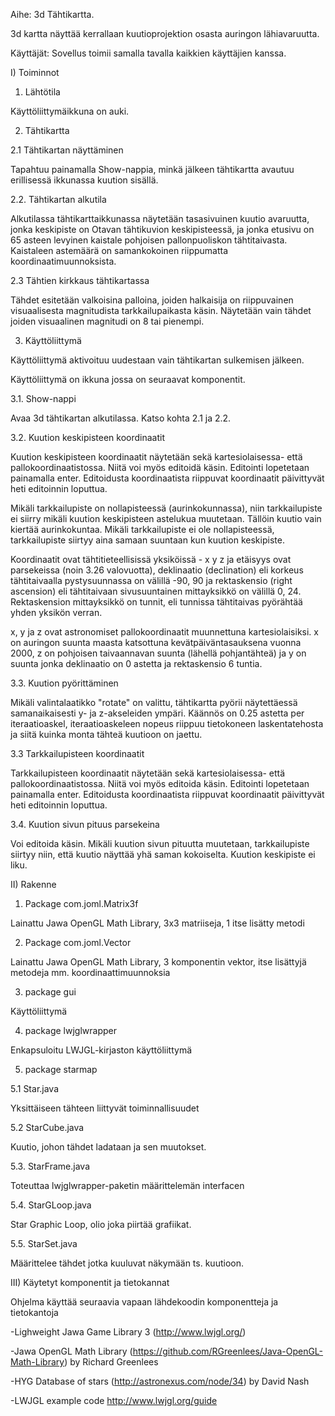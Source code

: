 Aihe: 3d Tähtikartta. 

3d kartta näyttää kerrallaan kuutioprojektion osasta auringon lähiavaruutta. 

Käyttäjät: Sovellus toimii samalla tavalla kaikkien käyttäjien kanssa. 

I) Toiminnot 

1. Lähtötila

Käyttöliittymäikkuna on auki. 

2. Tähtikartta

2.1 Tähtikartan näyttäminen 

Tapahtuu painamalla Show-nappia, minkä jälkeen tähtikartta avautuu erillisessä ikkunassa kuution sisällä. 

2.2. Tähtikartan alkutila

Alkutilassa tähtikarttaikkunassa näytetään tasasivuinen kuutio avaruutta, jonka keskipiste on Otavan tähtikuvion keskipisteessä, ja jonka etusivu on 65 asteen levyinen kaistale pohjoisen pallonpuoliskon tähtitaivasta. Kaistaleen astemäärä on samankokoinen riippumatta koordinaatimuunnoksista. 

2.3 Tähtien kirkkaus tähtikartassa

Tähdet esitetään valkoisina palloina, joiden halkaisija on riippuvainen visuaalisesta magnitudista tarkkailupaikasta käsin. Näytetään vain tähdet joiden visuaalinen  magnitudi on 8 tai pienempi. 

3. Käyttöliittymä 

Käyttöliittymä aktivoituu uudestaan vain tähtikartan sulkemisen jälkeen. 

Käyttöliittymä on ikkuna jossa on seuraavat komponentit.

3.1. Show-nappi

Avaa 3d tähtikartan alkutilassa. Katso kohta 2.1 ja 2.2. 

3.2. Kuution keskipisteen koordinaatit

Kuution keskipisteen koordinaatit näytetään sekä kartesiolaisessa- että pallokoordinaatistossa. Niitä voi myös editoidä käsin. Editointi lopetetaan painamalla enter. Editoidusta koordinaatista riippuvat koordinaatit päivittyvät heti editoinnin loputtua. 

Mikäli tarkkailupiste on nollapisteessä (aurinkokunnassa), niin tarkkailupiste ei siirry mikäli kuution keskipisteen astelukua muutetaan. Tällöin kuutio vain kiertää aurinkokuntaa. Mikäli tarkkailupiste ei ole nollapisteessä, tarkkailupiste siirtyy aina samaan suuntaan kun kuution keskipiste. 

Koordinaatit ovat tähtitieteellisissä yksiköissä - x y z ja etäisyys ovat parsekeissa (noin 3.26 valovuotta), deklinaatio (declination) eli korkeus tähtitaivaalla pystysuunnassa on välillä -90, 90 ja rektaskensio (right ascension) eli tähtitaivaan sivusuuntainen mittayksikkö on välillä 0, 24. Rektaskension mittayksikkö on tunnit, eli tunnissa tähtitaivas pyörähtää yhden yksikön verran. 

x, y ja z ovat astronomiset pallokoordinaatit muunnettuna kartesiolaisiksi. x on auringon suunta maasta katsottuna kevätpäiväntasauksena vuonna 2000, z on pohjoisen taivaannavan suunta (lähellä pohjantähteä) ja y on suunta jonka deklinaatio on 0 astetta ja rektaskensio 6 tuntia. 

3.3. Kuution pyörittäminen

Mikäli valintalaatikko "rotate" on valittu, tähtikartta pyörii näytettäessä samanaikaisesti y- ja z-akseleiden ympäri. Käännös on 0.25 
astetta per iteraatioaskel, iteraatioaskeleen nopeus riippuu tietokoneen laskentatehosta ja siitä kuinka monta tähteä kuutioon on jaettu. 

3.3 Tarkkailupisteen koordinaatit

Tarkkailupisteen koordinaatit näytetään sekä kartesiolaisessa- että pallokoordinaatistossa. Niitä voi myös editoida käsin. Editointi lopetetaan painamalla enter. Editoidusta koordinaatista riippuvat koordinaatit päivittyvät heti editoinnin loputtua. 

3.4. Kuution sivun pituus parsekeina

Voi editoida käsin. Mikäli kuution sivun pituutta muutetaan, tarkkailupiste siirtyy niin, että kuutio näyttää yhä saman kokoiselta. Kuution keskipiste ei liku. 

II) Rakenne

1. Package com.joml.Matrix3f

Lainattu Jawa OpenGL Math Library, 3x3 matriiseja, 1 itse lisätty metodi

2. Package com.joml.Vector

Lainattu Jawa OpenGL Math Library, 3 komponentin vektor, itse lisättyjä metodeja mm. koordinaattimuunnoksia

3. package gui

Käyttöliittymä

4. package lwjglwrapper

Enkapsuloitu LWJGL-kirjaston käyttöliittymä

5. package starmap

5.1 Star.java

Yksittäiseen tähteen liittyvät toiminnallisuudet

5.2 StarCube.java

Kuutio, johon tähdet ladataan ja sen muutokset. 

5.3. StarFrame.java

Toteuttaa lwjglwrapper-paketin määrittelemän interfacen

5.4. StarGLoop.java

Star Graphic Loop, olio joka piirtää grafiikat. 

5.5. StarSet.java

Määrittelee tähdet jotka kuuluvat näkymään ts. kuutioon. 

III) Käytetyt komponentit ja tietokannat

Ohjelma käyttää seuraavia vapaan lähdekoodin komponentteja ja tietokantoja

-Lighweight Jawa Game Library 3 (http://www.lwjgl.org/)

-Jawa OpenGL Math Library (https://github.com/RGreenlees/Java-OpenGL-Math-Library) by Richard Greenlees

-HYG Database of stars (http://astronexus.com/node/34) by David Nash 

-LWJGL example code http://www.lwjgl.org/guide






